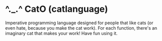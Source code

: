 # ^._.^ CatO (catlanguage)

Imperative programming language designed for people that like cats (or even hate, because you make the cat work). For each function, there's an imaginary cat that makes your work! Have fun using it.
